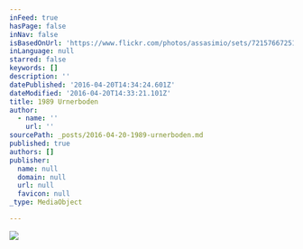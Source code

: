 ```yaml
---
inFeed: true
hasPage: false
inNav: false
isBasedOnUrl: 'https://www.flickr.com/photos/assasimio/sets/72157667251688451'
inLanguage: null
starred: false
keywords: []
description: ''
datePublished: '2016-04-20T14:34:24.601Z'
dateModified: '2016-04-20T14:33:21.101Z'
title: 1989 Urnerboden
author:
  - name: ''
    url: ''
sourcePath: _posts/2016-04-20-1989-urnerboden.md
published: true
authors: []
publisher:
  name: null
  domain: null
  url: null
  favicon: null
_type: MediaObject

---
```

![](https://the-grid-user-content.s3-us-west-2.amazonaws.com/23939e89-7d53-4511-8358-ff39f7eb818d.jpg)